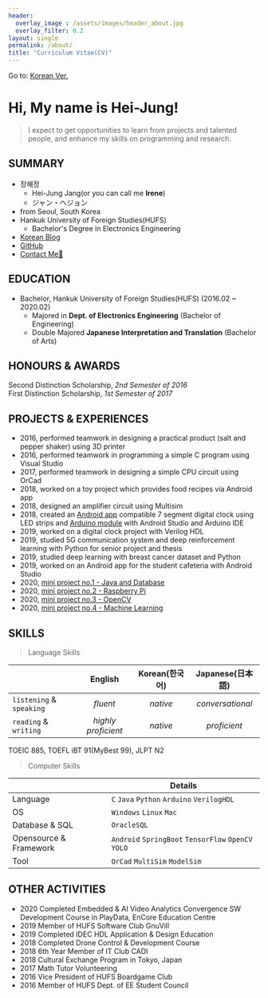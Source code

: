 ```yaml
---
header:
  overlay_image : /assets/images/header_about.jpg
  overlay_filter: 0.2
layout: single
permalink: /about/
title: "Curriculum Vitae(CV)"
---
```


Go to: [Korean Ver.](https://hei-jung.github.io/about-me/)

# Hi, My name is Hei-Jung!

> I expect to get opportunities to learn from projects and talented people, and enhance my skills on programming and research.

## SUMMARY

- 장혜정
  - Hei-Jung Jang(or you can call me **Irene**)
  - ジャン・ヘジョン
- from Seoul, South Korea
- Hankuk University of Foreign Studies(HUFS)
  - Bachelor's Degree in Electronics Engineering
- [Korean Blog](https://blog.naver.com/wkdgpwjd007)
- [GitHub](https://github.com/hei-jung)
- [Contact Me📩](mailto:heijung.jang@hotmail.com)

## EDUCATION

- Bachelor, Hankuk University of Foreign Studies(HUFS) (2016.02 ~ 2020.02)
  - Majored in **Dept. of Electronics Engineering** (Bachelor of Engineering)
  - Double Majored **Japanese Interpretation and Translation** (Bachelor of Arts)
  
## HONOURS & AWARDS

Second Distinction Scholarship, *2nd Semester of 2016*<br>
First Distinction Scholarship, *1st Semester of 2017*
  
## PROJECTS & EXPERIENCES

- 2016, performed teamwork in designing a practical product (salt and pepper shaker) using 3D printer<br>
- 2016, performed teamwork in programming a simple C program using Visual Studio<br>
- 2017, performed teamwork in designing a simple CPU circuit using OrCad<br>
- 2018, worked on a toy project which provides food recipes via Android app<br>
- 2018, designed an amplifier circuit using Multisim<br>
- 2018, created an [Android app](https://github.com/hei-jung/LedControl) compatible 7 segment digital clock using LED strips and [Arduino module](https://github.com/hei-jung/LedControl_arduino) with Android Studio and Arduino IDE<br>
- 2019, worked on a digital clock project with Verilog HDL<br>
- 2019, studied 5G communication system and deep reinforcement learning with Python for senior project and thesis<br>
- 2019, studied deep learning with breast cancer dataset and Python<br>
- 2019, worked on an Android app for the student cafeteria with Android Studio<br>
- 2020, [mini project no.1 - Java and Database](https://github.com/hei-jung/myDbApp)
- 2020, [mini project no.2 - Raspberry Pi](https://github.com/hei-jung/catchmind_game)
- 2020, [mini project no.3 - OpenCV](https://github.com/hei-jung/MiniProject_OpenCV)
- 2020, [mini project no.4 - Machine Learning](https://github.com/hei-jung/PokeDex)

## SKILLS

> Language Skills

||English|Korean(한국어)|Japanese(日本語)|
|:---|:---:|:---:|:---:|
|`listening` & `speaking`|*fluent*|*native*|*conversational*|
|`reading` & `writing`|*highly proficient*|*native*|*proficient*|

TOEIC 885, TOEFL iBT 91(MyBest 99), JLPT N2

> Computer Skills

||Details|
|---|---|
|Language|`C` `Java` `Python` `Arduino` `VerilogHDL`|
|OS|`Windows` `Linux` `Mac`|
|Database & SQL|`OracleSQL`|
|Opensource & Framework|`Android` `SpringBoot` `TensorFlow` `OpenCV` `YOLO`|
|Tool|`OrCad` `MultiSim` `ModelSim`|

## OTHER ACTIVITIES

- 2020 Completed Embedded & AI Video Analytics Convergence SW Development Course in PlayData, EnCore Education Centre
- 2019 Member of HUFS Software Club GnuVill
- 2019 Completed IDEC HDL Application & Design Education
- 2018 Completed Drone Control & Development Course
- 2018 6th Year Member of IT Club CADI
- 2018 Cultural Exchange Program in Tokyo, Japan
- 2017 Math Tutor Volunteering
- 2016 Vice President of HUFS Boardgame Club
- 2016 Member of HUFS Dept. of EE Student Council
